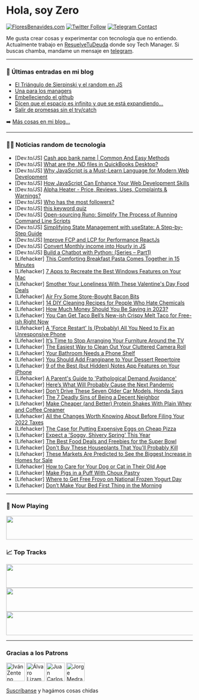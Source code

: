 # Hola, soy Zero

[![FloresBenavides.com](https://img.shields.io/website?down_message=oops&label=MiBlog&style=for-the-badge&up_message=online&url=https%3A%2F%2Ffloresbenavides.com)](https://floresbenavides.com) [![Twitter Follow](https://img.shields.io/twitter/follow/ZeroDragon?color=%231DA1F2&label=Follow&logo=twitter&logoColor=ffffff&style=for-the-badge)](https://twitter.com/zerodragon) [![Telegram Contact](https://img.shields.io/badge/escr%C3%ADbeme-ZeroDragon-%2326A5E4?style=for-the-badge&logo=telegram)](https://t.me/zerodragon)

Me gusta crear cosas y experimentar con tecnología que no entiendo.
Actualmente trabajo en [ResuelveTuDeuda](http://github.com/resuelve) donde soy Tech Manager.
Si buscas chamba, mandame un mensaje en [telegram](https://t.me/zerodragon).

---

### 📕 Últimas entradas en mi blog
<!-- BLOG-POST-LIST:START -->
- [El Triángulo de Sierpinski y el random en JS](https://floresbenavides.com/el-triangulo-de-sierpinski-y-el-random-en-js/)
- [Una para los managers](https://floresbenavides.com/una-para-los-managers/)
- [Embelleciendo el github](https://floresbenavides.com/embelleciendo-el-github/)
- [Dicen que el espacio es infinito y que se está expandiendo…](https://floresbenavides.com/dicen-que-el-espacio-es-infinito-y-que-se-esta-expandiendo/)
- [Salir de promesas sin el try/catch](https://floresbenavides.com/salir-de-promesas-sin-el-try-catch/)
<!-- BLOG-POST-LIST:END -->

➡️ [Más cosas en mi blog...](https://floresbenavides.com)

---

### 👨‍💻 Noticias random de tecnología
<!-- TECH-POSTS:START -->
- [Dev.to/JS] [Cash app bank name | Common And Easy Methods](https://dev.to/mikes1987/cash-app-bank-name-common-and-easy-methods-1i4b)
- [Dev.to/JS] [What are the .ND files in QuickBooks Desktop?](https://dev.to/anisawilliam70/what-are-the-nd-files-in-quickbooks-desktop-4ng9)
- [Dev.to/JS] [Why JavaScript is a Must-Learn Language for Modern Web Development](https://dev.to/indtechverse/why-javascript-is-a-must-learn-language-for-modern-web-development-2m8o)
- [Dev.to/JS] [How JavaScript Can Enhance Your Web Development Skills](https://dev.to/indtechverse/how-javascript-can-enhance-your-web-development-skills-56m8)
- [Dev.to/JS] [Alpha Heater - Price, Reviews, Uses, Complaints &amp; Warnings?](https://dev.to/alphaheater4/alpha-heater-price-reviews-uses-complaints-warnings-g9j)
- [Dev.to/JS] [Who has the most followers?](https://dev.to/anthonymackie/who-has-the-most-followers-aa1)
- [Dev.to/JS] [this keyword quiz](https://dev.to/mavis_chen/this-keyword-quiz-1p0e)
- [Dev.to/JS] [Open-sourcing Runo: Simplify The Process of Running Command Line Scripts](https://dev.to/khermawan/open-sourcing-runo-simplify-the-process-of-running-command-line-scripts-hg3)
- [Dev.to/JS] [Simplifying State Management with useState: A Step-by-Step Guide](https://dev.to/knitesh/simplifying-state-management-with-usestate-a-step-by-step-guide-542h)
- [Dev.to/JS] [Improve FCP and LCP for Performance ReactJs](https://dev.to/ashrafhero/improve-fcp-and-lcp-for-performance-reactjs-13gn)
- [Dev.to/JS] [Convert Monthly income into Hourly in JS](https://dev.to/taiseen/convert-monthly-income-into-hourly-in-js-5c56)
- [Dev.to/JS] [Build a Chatbot with Python: &lpar;Series – Part1&rpar;](https://dev.to/scofieldidehen/build-a-chatbot-with-python-series-part1-2633)
- [Lifehacker] [This Comforting Breakfast Pasta Comes Together in 15 Minutes](https://lifehacker.com/this-comforting-breakfast-pasta-comes-together-in-15-mi-1850079470)
- [Lifehacker] [7 Apps to Recreate the Best Windows Features on Your Mac](https://lifehacker.com/7-apps-to-recreate-the-best-windows-features-on-your-ma-1850077805)
- [Lifehacker] [Smother Your Loneliness With These Valentine&#39;s Day Food Deals](https://lifehacker.com/smother-your-loneliness-with-these-valentines-day-food-1850079540)
- [Lifehacker] [Air Fry Some Store-Bought Bacon Bits](https://lifehacker.com/air-fry-some-store-bought-bacon-bits-1850079590)
- [Lifehacker] [14 DIY Cleaning Recipes for People Who Hate Chemicals](https://lifehacker.com/14-diy-cleaning-recipes-for-people-who-hate-chemicals-1850079064)
- [Lifehacker] [How Much Money Should You Be Saving in 2023?](https://lifehacker.com/how-much-money-should-you-be-saving-in-2023-1850070942)
- [Lifehacker] [You Can Get Taco Bell’s New-ish Crispy Melt Taco for Free-ish Right Now](https://lifehacker.com/you-can-get-taco-bell-s-new-ish-crispy-melt-taco-for-fr-1850078656)
- [Lifehacker] [A &#39;Force Restart&#39; Is &lpar;Probably&rpar; All You Need to Fix an Unresponsive Phone](https://lifehacker.com/a-force-restart-is-probably-all-you-need-to-fix-an-un-1850078519)
- [Lifehacker] [It’s Time to Stop Arranging Your Furniture Around the TV](https://lifehacker.com/it-s-time-to-stop-arranging-your-furniture-around-the-t-1850078028)
- [Lifehacker] [The Easiest Way to Clean Out Your Cluttered Camera Roll](https://lifehacker.com/the-easiest-way-to-clean-out-your-cluttered-camera-roll-1850078341)
- [Lifehacker] [Your Bathroom Needs a Phone Shelf](https://lifehacker.com/your-bathroom-needs-a-phone-shelf-1850077862)
- [Lifehacker] [You Should Add Frangipane to Your Dessert Repertoire](https://lifehacker.com/you-should-add-frangipane-to-your-dessert-repertoire-1850077828)
- [Lifehacker] [9 of the Best &lpar;but Hidden&rpar; Notes App Features on Your iPhone](https://lifehacker.com/9-of-the-best-but-hidden-notes-app-features-on-your-i-1850076909)
- [Lifehacker] [A Parent&#39;s Guide to &#39;Pathological Demand Avoidance&#39;](https://lifehacker.com/a-parents-guide-to-pathological-demand-avoidance-1850071620)
- [Lifehacker] [Here’s What Will Probably Cause the Next Pandemic](https://lifehacker.com/here-s-what-will-probably-cause-the-next-pandemic-1850072719)
- [Lifehacker] [Don&#39;t Drive These Seven Older Car Models, Honda Says](https://lifehacker.com/dont-drive-these-seven-older-car-models-honda-says-1850072496)
- [Lifehacker] [The 7 Deadly Sins of Being a Decent Neighbor](https://lifehacker.com/the-7-deadly-sins-of-being-a-decent-neighbor-1850073202)
- [Lifehacker] [Make Cheaper &lpar;and Better&rpar; Protein Shakes With Plain Whey and Coffee Creamer](https://lifehacker.com/make-cheaper-and-better-protein-shakes-with-plain-whe-1850071813)
- [Lifehacker] [All the Changes Worth Knowing About Before Filing Your 2022 Taxes](https://lifehacker.com/all-the-changes-worth-knowing-about-before-filing-your-1850074894)
- [Lifehacker] [The Case for Putting Expensive Eggs on Cheap Pizza](https://lifehacker.com/the-case-for-putting-expensive-eggs-on-cheap-pizza-1850072924)
- [Lifehacker] [Expect a &#39;Soggy, Shivery Spring&#39; This Year](https://lifehacker.com/expect-a-soggy-shivery-spring-this-year-1850066798)
- [Lifehacker] [The Best Food Deals and Freebies for the Super Bowl](https://lifehacker.com/the-best-food-deals-and-freebies-for-the-super-bowl-1850066813)
- [Lifehacker] [Don&#39;t Buy These Houseplants That You&#39;ll Probably Kill](https://lifehacker.com/dont-buy-these-houseplants-that-youll-probably-kill-1850066851)
- [Lifehacker] [These Markets Are Predicted to See the Biggest Increase in Homes for Sale](https://lifehacker.com/these-markets-are-predicted-to-see-the-biggest-increase-1850066839)
- [Lifehacker] [How to Care for Your Dog or Cat in Their Old Age](https://lifehacker.com/how-to-care-for-your-dog-or-cat-in-their-old-age-1850072347)
- [Lifehacker] [Make Pigs in a Puff With Choux Pastry](https://lifehacker.com/make-pigs-in-a-puff-with-choux-pastry-1850072140)
- [Lifehacker] [Where to Get Free Froyo on National Frozen Yogurt Day](https://lifehacker.com/where-to-get-free-froyo-on-national-frozen-yogurt-day-1850072058)
- [Lifehacker] [Don’t Make Your Bed First Thing in the Morning](https://lifehacker.com/don-t-make-your-bed-first-thing-in-the-morning-1850072218)<!-- TECH-POSTS:END -->

---

### 🎵 Now Playing
<a href="https://spotify-now-playing-dun.vercel.app/now-playing?open"><img src="https://spotify-now-playing-dun.vercel.app/now-playing" width="540" height="64"></a>

### 📈 Top Tracks
<a href="https://spotify-now-playing-dun.vercel.app/top-tracks?i=1&open"><img src="https://spotify-now-playing-dun.vercel.app/top-tracks?i=1" width="540" height="64"></a>
<a href="https://spotify-now-playing-dun.vercel.app/top-tracks?i=2&open"><img src="https://spotify-now-playing-dun.vercel.app/top-tracks?i=2" width="540" height="64"></a>
<a href="https://spotify-now-playing-dun.vercel.app/top-tracks?i=3&open"><img src="https://spotify-now-playing-dun.vercel.app/top-tracks?i=3" width="540" height="64"></a>

---

### Gracias a los Patrons
[<img src="https://avatars.githubusercontent.com/u/243380?v=4" alt="Iván Zenteno" width="50px">](https://github.com/k001) [<img src="https://avatars.githubusercontent.com/u/19955639?v=4" alt="Álvaro Lizama" width="50px">](https://github.com/alvarolizama) [<img src="https://avatars.githubusercontent.com/u/2718753?v=4" alt="Juan Carlos Ruiz" width="50px">](https://github.com/JuanCrg90) [<img src="https://avatars.githubusercontent.com/u/37025?v=4" alt="Jorge Medrano" width="50px">](https://github.com/h1pp1e) 

[Suscríbanse](https://www.patreon.com/zerodragon) y hagámos cosas chidas
